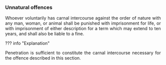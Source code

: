 ### Unnatural offences
<div style="text-align: justify">

Whoever voluntarily has carnal intercourse against the order of nature with any man, woman, or animal shall be punished with imprisonment for life, or with imprisonment of either description for a term which may extend to ten years, and shall also be liable to a fine.

</div>

??? info "Explanation"
    <div style="text-align: justify"> Penetration is sufficient to constitute the carnal intercourse necessary for the offence described in this section.
